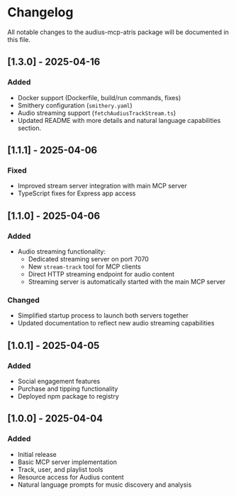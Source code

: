 # Changelog

All notable changes to the audius-mcp-atris package will be documented in this file.

## [1.3.0] - 2025-04-16

### Added
- Docker support (Dockerfile, build/run commands, fixes)
- Smithery configuration (`smithery.yaml`)
- Audio streaming support (`fetchAudiusTrackStream.ts`)
- Updated README with more details and natural language capabilities section.


## [1.1.1] - 2025-04-06

### Fixed
- Improved stream server integration with main MCP server
- TypeScript fixes for Express app access

## [1.1.0] - 2025-04-06

### Added
- Audio streaming functionality:
  - Dedicated streaming server on port 7070
  - New `stream-track` tool for MCP clients
  - Direct HTTP streaming endpoint for audio content
  - Streaming server is automatically started with the main MCP server

### Changed
- Simplified startup process to launch both servers together
- Updated documentation to reflect new audio streaming capabilities

## [1.0.1] - 2025-04-05

### Added
- Social engagement features
- Purchase and tipping functionality
- Deployed npm package to registry

## [1.0.0] - 2025-04-04

### Added
- Initial release
- Basic MCP server implementation
- Track, user, and playlist tools
- Resource access for Audius content
- Natural language prompts for music discovery and analysis